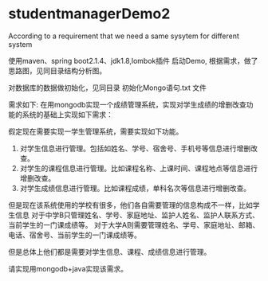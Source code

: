 # studentmanagerDemo2
According to a requirement that we need a same sysytem for different system

使用maven、spring boot2.1.4、jdk1.8,lombok插件 启动Demo,
根据需求，做了思路图，见同目录结构分析图。

对数据库的数据做初始化，见同目录 初始化Mongo语句.txt 文件

需求如下:
在用mongodb实现一个成绩管理系统，实现对学生成绩的增删改查功能的系统的基础上实现如下需求：


假定现在需要实现一学生管理系统，需要实现如下功能。
1. 对学生信息进行管理。包括如姓名、学号、宿舍号、手机号等信息进行增删改查。
2. 对学生的课程信息进行管理。比如课程名称、上课时间、课程地点等信息进行增删改查。
3. 对学生成绩信息进行管理。比如课程成绩，单科名次等信息进行增删改查。

但是现在该系统使用的学校有很多，他们各自需要管理的信息构成不一样，比如学生信息
对于中学B只管理姓名、学号、家庭地址、监护人姓名、监护人联系方式、当前学生的一门课成绩等。
对于大学A则需要管理姓名、学号、家庭地址、邮箱、电话、宿舍号、当前学生的一门课成绩等。

但是总体上他们都是需要对学生信息、课程、成绩信息进行管理。

请实现用mongodb+java实现该需求。





